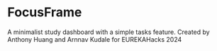 # FocusFrame

A minimalist study dashboard with a simple tasks feature. Created by Anthony Huang and Arnnav Kudale for EUREKAHacks 2024